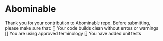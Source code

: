 # Abominable
Thank you for your contribution to Abominable repo. Before submitting, please make sure that: [] Your code builds clean without errors or warnings [] You are using approved terminology [] You have added unit tests

